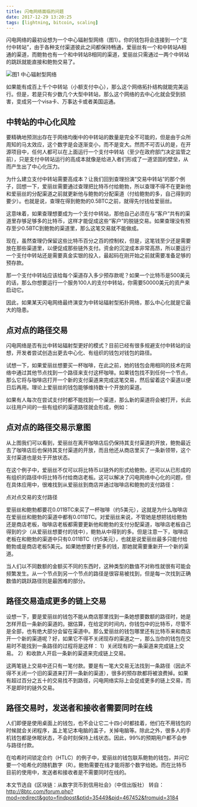 ```yaml
---
title: 闪电网络面临的问题
date: 2017-12-29 13:20:25
tags: [lightning, bitcoin, scaling]
---
```


闪电网络的最初设想为一个中心辐射型网络（图1）。你的钱包将会连接到一个“支付中转站”，由于各种支付渠道彼此之间都保持畅通，爱丽丝有一个和中转站A相通的渠道，而鲍勃也有一个和中转站B相同的渠道，爱丽丝只需通过一两个中转站的跳跃就能直接和鲍勃交易了。

<!-- more -->

![图1 中心辐射型网络](http://8btc.com/data/attachment/forum/201606/26/091240iw0gl5hwhhejjje3.png)

如果能有成百上千个中转站（小额支付中心），那么这个网络拓扑结构就能完美运行。但是，若是只有少数几个大型中转站，那么这个网络的去中心化就会受到损害，变成另一个visa卡、万事达卡或者美国运通。

## 中转站的中心化风险

要精确地预测出存在于网络均衡中的中转站的数量是完全不可能的，但是由于众所周知的马太效应，这个数字是会逐渐变小，而不是变大。然而不可否认的是，在开源项目中，任何人都可以在上面运行一个支付中转站（至少在政府部门决定监管之前），只是支付中转站运行的高成本就像是给进入者们形成了一道坚固的壁垒，从而产生出了中心化压力。

为什么建立支付中转站需要高成本？让我们回到查理扮演“交易中转站”的那个例子，回想一下，爱丽丝需要通过查理把比特币付给鲍勃，所以查理不得不在更新他和爱丽丝的分配渠道之前就更新他与鲍勃的分配渠道（付给鲍勃的多，自己得到的要少）。也就是说，查理在得到鲍勃的0.5BTC之前，就得先付钱给爱丽丝。

这意味着，如果查理想要成为一个支付中转站，那他自己必须在与“客户”共有的渠道里存够足够多的比特币，这样才能促成这些“客户”的脱链交易。如果查理没有预存至少0.5BTC到鲍勃的渠道里，那么这笔交易就不能做成。

现在，虽然查理仍保留这些比特币百分之百的控制权，但是，这笔钱至少还是需要放在那些渠道里，以便促成那些链外支付。资金的沉淀成本非常高昂，所以要运行一个支付中转站还是需要真金实银的投入，最起码在刚开始之前就需要准备足够的预存款。


那一个支付中转站应该给每个渠道存入多少预存款呢？如果一个比特币是500美元的话，那么你想要运行一个服务100人的支付中转站，你需要50000美元的资产来启动它。

因此，如果某天闪电网络最终演变为中转站辐射型拓扑网络，那么中心化就是它最大的隐患。

## 点对点的路径交易

闪电网络是否有比中转站辐射型更好的模式？目前已经有很多规避支付中转站的设想，开发者尝试创造出更去中心化、有组织的钱包对钱包的路径。

试想一下，如果爱丽丝想要买一杯咖啡，在此之前，她的钱包会用相同的技术在网络中通过其他节点找到一个路径来支付这杯咖啡。如果钱包找不到任何一个节点，那么它将与咖啡店打开一个新的支付渠道来完成这笔交易，然后留着这个渠道以便日后再用。理论上爱丽丝的钱包能够维持数十个开放的渠道。

如果有人每次在尝试支付时都不能找到一个渠道，那么新的渠道将会被打开，长此以往用户间的一些有组织的渠道路径就会形成，例如：


## 点对点的路径交易示意图

从上图我们可以看到，爱丽丝在离开咖啡店后仍保持其支付渠道的开放，鲍勃最近去了咖啡店后也保持其支付渠道的开放，而且他还从商店里买了一条新领带，这个支付渠道也是处于开放状态。

在这个例子中，爱丽丝不仅可以将比特币以链外的形式给鲍勃，还可以从已形成的有组织的路径中将比特币付给商店老板。这可以解决了闪电网络中心化的问题，但在具体应用中，很难找到从爱丽丝到商店并通过咖啡店和鲍勃的支付路径：


点对点交易的支付路径

爱丽丝和鲍勃都要花0.011BTC来买了一杯咖啡（约5美元），这就是为什么咖啡店在爱丽丝和鲍勃的渠道中都有0.011BTC。对爱丽丝来说，不管她是想把钱给鲍勃还是商店老板，咖啡店老板都需要更新他和鲍勃的支付分配渠道，咖啡店老板自己得到的少（从爱丽丝想要付的钱中），鲍勃从中得到的多。但是注意一下，咖啡店老板在和鲍勃的渠道中只有0.011BTC（约5美元），也就是说爱丽丝最多只能付给鲍勃或是商店老板5美元。如果她想要付更多的钱，那她就需要重新开一个新的渠道。

当人们以不同数额的金额买不同的东西时，这种类型的数值不对称性就很有可能会频繁发生。从一个节点到另一个节点的路径是很容易被找到，但是每一次找到正确数值的跳跃路径则是最困难的部分。

## 路径交易造成更多的链上交易

设想一下，要是爱丽丝的钱包不能从商店那里找到一条她想要数额的路径时，她是怎样开启一条新的渠道的。据估算，在给定的时间内，你钱包中的比特币，尽管不是全部，也有绝大部分会留在渠道中。那么爱丽丝的钱包哪里还有比特币来和商店开一个新的渠道呢？好，如果它不得不关闭现存的渠道之一，那么当你的钱包在交易时不能找到一条路径的过程将是这样：
1）关闭现有的一条渠道来完成链上交易。
2）和收款人开启一条新的渠道来完成链上交易。

这两笔链上交易中还只有一笔付款。要是有一笔大交易无法找到一条路径（因此不得不关闭一个旧的渠道来打开一条新的渠道），很多的预存款都将被浪费掉。如果有超过百分之五十的交易找不到路径，闪电网络实际上会促成更多的链上交易，而不是即时的链外交易。

## 路径交易时，发送者和接收者需要同时在线

人们即便是使用桌面上的钱包，也不会让它二十四小时都挂着，他们在不用钱包的时候就会关闭程序，盖上笔记本电脑的盖子，关掉电脑等。除此之外，很多人的手机钱包都是休眠状态，不会时刻保持上线状态。因此，99%的预期用户都不会参与路径付款。

在哈希时间锁定合约（HTLC）的例子中，爱丽丝的钱包联系鲍勃的钱包，并问它要一个哈希化的随机数字（R）。鲍勃需要在线才能将那个数字给她。而在比特币目前的使用中，发送者和接收者是不需要同时在线的。

本文节选自《区块链：从数字货币到信用社会》（中信出版社）
转自： http://8btc.com/forum.php?mod=redirect&goto=findpost&ptid=35449&pid=467452&fromuid=3184
